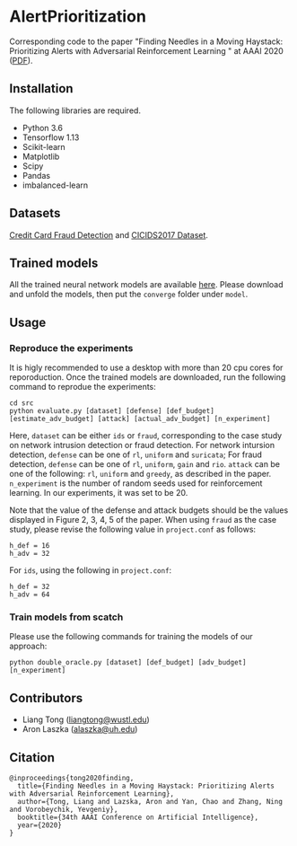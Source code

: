 # AlertPrioritization

Corresponding code to the paper "Finding Needles in a Moving Haystack: Prioritizing Alerts with Adversarial Reinforcement Learning
" at AAAI 2020 ([PDF](https://liang-tong.me/publication/tong2020finding/tong2020finding.pdf)).

## Installation
The following libraries are required.
* Python 3.6
* Tensorflow 1.13
* Scikit-learn
* Matplotlib
* Scipy
* Pandas
* imbalanced-learn 

## Datasets
[Credit Card Fraud Detection](https://www.kaggle.com/mlg-ulb/creditcardfraud) and [CICIDS2017 Dataset](https://www.unb.ca/cic/datasets/ids-2017.html).

## Trained models
All the trained neural network models are available [here](https://www.dropbox.com/s/ajbmpqmbhya5ehu/converge.zip?dl=0). Please download and unfold the models, then put the ```converge``` folder under ```model```.

## Usage

### Reproduce the experiments
It is higly recommended to use a desktop with more than 20 cpu cores for reporoduction. 
Once the trained models are downloaded, run the following command to reprodue the experiments:
```
cd src
python evaluate.py [dataset] [defense] [def_budget] [estimate_adv_budget] [attack] [actual_adv_budget] [n_experiment]
```
Here, ```dataset``` can be either ```ids``` or ```fraud```, corresponding to the case study on network intrusion detection or fraud detection. 
For network intursion detection, ```defense``` can be one of ```rl```, ```uniform``` and ```suricata```;
For fraud detection, ```defense``` can be one of ```rl```, ```uniform```, ```gain``` and ```rio```.
```attack``` can be one of the following: ```rl```, ```uniform``` and ```greedy```, as described in the paper.
```n_experiment``` is the number of random seeds used for reinforcement learning.
In our experiments, it was set to be 20.

Note that the value of the defense and attack budgets should be the values displayed in Figure 2, 3, 4, 5 of the paper.
When using ```fraud``` as the case study, please revise the following value in ```project.conf``` as follows:
```
h_def = 16
h_adv = 32
```
For ```ids```, using the following in ```project.conf```:
```
h_def = 32
h_adv = 64
```

### Train models from scatch
Please use the following commands for training the models of our approach:
```
python double_oracle.py [dataset] [def_budget] [adv_budget] [n_experiment]
```

## Contributors
* Liang Tong (liangtong@wustl.edu)
* Aron Laszka (alaszka@uh.edu)

## Citation

```
@inproceedings{tong2020finding,
  title={Finding Needles in a Moving Haystack: Prioritizing Alerts with Adversarial Reinforcement Learning},
  author={Tong, Liang and Lazska, Aron and Yan, Chao and Zhang, Ning and Vorobeychik, Yevgeniy},
  booktitle={34th AAAI Conference on Artificial Intelligence},
  year={2020}
}
```

